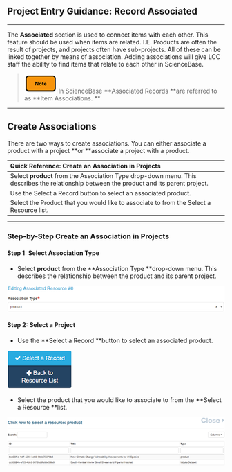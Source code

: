 ## Project Entry Guidance: Record Associated

---

The **Associated** section is used to connect items with each other. This feature should be used when items are related. I.E. Products are often the result of projects, and projects often have sub-projects. All of these can be linked together by means of association. Adding associations will give LCC staff the ability to find items that relate to each other in ScienceBase.

> ![](/assets/note_small.png)  In ScienceBase **Associated Records **are referred to as **Item Associations. **

---

## Create Associations

There are two ways to create associations. You can either associate a product with a project **or **associate a project with a product.

| Quick Reference: Create an Association in Projects |
| :--- |
| Select **product** from the Association Type drop-down menu. This describes the relationship between the product and its parent project. |
| Use the Select a Record button to select an associated product. |
| Select the Product that you would like to associate to from the Select a Resource list. |

---

### Step-by-Step Create an Association in Projects

#### Step 1: Select Association Type

* Select **product** from the **Association Type **drop-down menu. This describes the relationship between the product and its parent project.

![](/assets/product_association_lcc.png)

#### Step 2: Select a Project

* Use the **Select a Record **button to select an associated product.

![](/assets/select_a_record_button.png)

* Select the product that you would like to associate to from the **Select a Resource **list.

![](/assets/select_a_resource_product_window.png)

